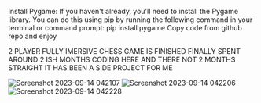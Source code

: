 Install Pygame: If you haven't already, you'll need to install the Pygame library. You can do this using pip by running the following command in your terminal or command prompt:
pip install pygame
Copy code from github repo and enjoy


2 PLAYER FULLY IMERSIVE CHESS GAME IS FINISHED FINALLY SPENT AROUND 2 ISH MONTHS CODING HERE AND THERE NOT 2 MONTHS STRAIGHT IT HAS BEEN A SIDE PROJECT FOR ME

![Screenshot 2023-09-14 042107](https://github.com/IIIIIlll/chess/assets/119638960/263fa6a0-c02f-4b63-bce5-41c5386466c2)
![Screenshot 2023-09-14 042206](https://github.com/IIIIIlll/chess/assets/119638960/edfe349a-aaf8-4872-81bb-e8947f9a85d7)
![Screenshot 2023-09-14 042228](https://github.com/IIIIIlll/chess/assets/119638960/fa18015e-bb3f-407f-9b78-7bf6368e5bb7)
